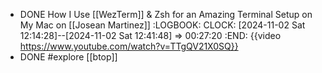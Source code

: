 - DONE How I Use [[WezTerm]] & Zsh for an Amazing Terminal Setup on My Mac on [[Josean Martinez]]
  :LOGBOOK:
  CLOCK: [2024-11-02 Sat 12:14:28]--[2024-11-02 Sat 12:41:48] =>  00:27:20
  :END:
  {{video https://www.youtube.com/watch?v=TTgQV21X0SQ}}
- DONE #explore [[btop]]